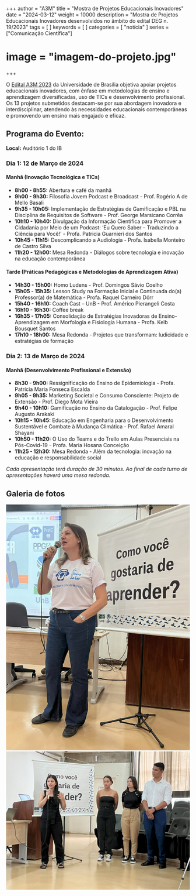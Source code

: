 +++
author = "A3M"
title = "Mostra de Projetos Educacionais Inovadores"
date = "2024-03-12"
weight = 10000
description = "Mostra de Projetos Educacionais Inovadores desenvolvidos no âmbito do edital DEG n. 19/2023"
tags = [
]
keywords = [
]
categories = [
    "notícia"
]
series = ["Comunicação Científica"]
# image = "imagem-do-projeto.jpg"
+++

O [Edital A3M 2023](/A3M/p/edital-deg/a3m-n.-19/2023/) da Universidade de Brasília objetiva apoiar projetos educacionais inovadores, com ênfase em metodologias de ensino e aprendizagem diversificadas, uso de TICs e desenvolvimento profissional. Os 13 projetos submetidos destacam-se por sua abordagem inovadora e interdisciplinar, atendendo às necessidades educacionais contemporâneas e promovendo um ensino mais engajado e eficaz.

## Programa do Evento:
**Local:** Auditório 1 do IB

### Dia 1: 12 de Março de 2024
#### Manhã (Inovação Tecnológica e TICs)
- **8h00 - 8h55:** Abertura e café da manhã
- **9h00 - 9h30:** Filosofia Jovem Podcast e Broadcast - Prof. Rogério A de Mello Basali
- **9h35 - 10h05:** Implementação de Estratégias de Gamificação e PBL na Disciplina de Requisitos de Software - Prof. George Marsicano Corrêa
- **10h10 - 10h40:** Divulgação da Informação Científica para Promover a Cidadania por Meio de um Podcast: ‘Eu Quero Saber – Traduzindo a Ciência para Você!’ - Profa. Patricia Guarnieri dos Santos
- **10h45 - 11h15:** Descomplicando a Audiologia - Profa. Isabella Monteiro de Castro Silva
- **11h20 - 12h00:** Mesa Redonda - Diálogos sobre tecnologia e inovação na educação contemporânea

#### Tarde (Práticas Pedagógicas e Metodologias de Aprendizagem Ativa)
- **14h30 - 15h00:** Homo Ludens - Prof. Domingos Sávio Coelho
- **15h05 - 15h35:** Lesson Study na Formação Inicial e Continuada do(a) Professor(a) de Matemática - Profa. Raquel Carneiro Dörr
- **15h40 - 16h10:** Coach Cast – UnB - Prof. Américo Pierangeli Costa
- **16h10 - 16h30:** Coffee break
- **16h35 - 17h05:** Consolidação de Estratégias Inovadoras de Ensino-Aprendizagem em Morfologia e Fisiologia Humana - Profa. Kelb Bousquet Santos
- **17h10 - 18h00:** Mesa Redonda - Projetos que transformam: ludicidade e estratégias de formação

### Dia 2: 13 de Março de 2024
#### Manhã (Desenvolvimento Profissional e Extensão)
- **8h30 - 9h00:** Ressignificação do Ensino de Epidemiologia - Profa. Patrícia Maria Fonseca Escalda
- **9h05 - 9h35:** Marketing Societal e Consumo Consciente: Projeto de Extensão - Prof. Diego Mota Vieira
- **9h40 - 10h10:** Gamificação no Ensino da Catalogação - Prof. Felipe Augusto Arakaki
- **10h15 - 10h45:** Educação em Engenharia para o Desenvolvimento Sustentável e Combate à Mudança Climática - Prof. Rafael Amaral Shayani
- **10h50 - 11h20:** O Uso do Teams e do Trello em Aulas Presenciais na Pós-Covid-19 - Profa. Maria Hosana Conceição
- **11h25 - 12h30:** Mesa Redonda - Além da tecnologia: inovação na educação e responsabilidade social

*Cada apresentação terá duração de 30 minutos. Ao final de cada turno de apresentações haverá uma mesa redonda.*

## Galeria de fotos

![Image 1](IMG_7010.jpg)![Image 2](IMG_7012.jpg)
